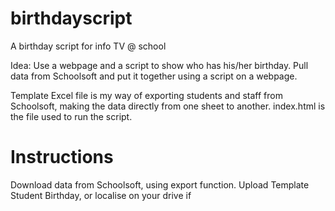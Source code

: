 # birthdayscript
A birthday script for info TV @ school

Idea: Use a webpage and a script to show who has his/her birthday. Pull data from Schoolsoft and put it together using a script on a webpage.


Template Excel file is my way of exporting students and staff from Schoolsoft, making the data directly from one sheet to another.
index.html is the file used to run the script.

# Instructions
Download data from Schoolsoft, using export function.
Upload Template Student Birthday, or localise on your drive if 
